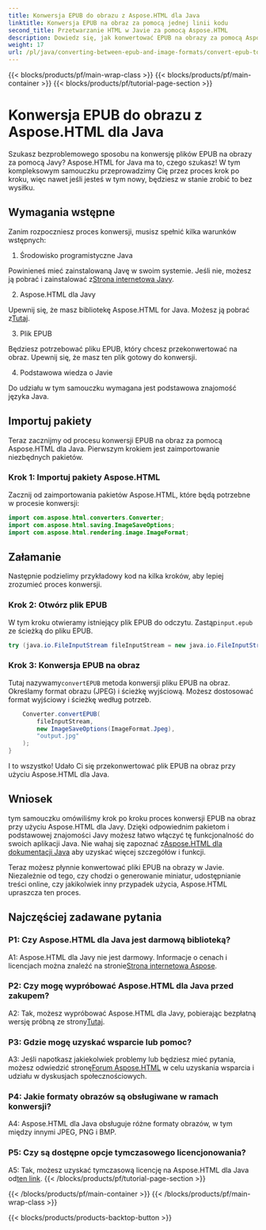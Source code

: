 ```yaml
---
title: Konwersja EPUB do obrazu z Aspose.HTML dla Java
linktitle: Konwersja EPUB na obraz za pomocą jednej linii kodu
second_title: Przetwarzanie HTML w Javie za pomocą Aspose.HTML
description: Dowiedz się, jak konwertować EPUB na obrazy za pomocą Aspose.HTML dla Java. Przewodnik krok po kroku dla bezproblemowych konwersji.
weight: 17
url: /pl/java/converting-between-epub-and-image-formats/convert-epub-to-image-single-line/
---
```


{{< blocks/products/pf/main-wrap-class >}}
{{< blocks/products/pf/main-container >}}
{{< blocks/products/pf/tutorial-page-section >}}

# Konwersja EPUB do obrazu z Aspose.HTML dla Java

Szukasz bezproblemowego sposobu na konwersję plików EPUB na obrazy za pomocą Javy? Aspose.HTML for Java ma to, czego szukasz! W tym kompleksowym samouczku przeprowadzimy Cię przez proces krok po kroku, więc nawet jeśli jesteś w tym nowy, będziesz w stanie zrobić to bez wysiłku. 

## Wymagania wstępne

Zanim rozpoczniesz proces konwersji, musisz spełnić kilka warunków wstępnych:

1. Środowisko programistyczne Java

 Powinieneś mieć zainstalowaną Javę w swoim systemie. Jeśli nie, możesz ją pobrać i zainstalować z[Strona internetowa Javy](https://www.java.com/en/download/).

2. Aspose.HTML dla Javy

 Upewnij się, że masz bibliotekę Aspose.HTML for Java. Możesz ją pobrać z[Tutaj](https://releases.aspose.com/html/java/).

3. Plik EPUB

Będziesz potrzebować pliku EPUB, który chcesz przekonwertować na obraz. Upewnij się, że masz ten plik gotowy do konwersji.

4. Podstawowa wiedza o Javie

Do udziału w tym samouczku wymagana jest podstawowa znajomość języka Java.

## Importuj pakiety

Teraz zacznijmy od procesu konwersji EPUB na obraz za pomocą Aspose.HTML dla Java. Pierwszym krokiem jest zaimportowanie niezbędnych pakietów.

### Krok 1: Importuj pakiety Aspose.HTML

Zacznij od zaimportowania pakietów Aspose.HTML, które będą potrzebne w procesie konwersji:

```java
import com.aspose.html.converters.Converter;
import com.aspose.html.saving.ImageSaveOptions;
import com.aspose.html.rendering.image.ImageFormat;
```

## Załamanie

Następnie podzielimy przykładowy kod na kilka kroków, aby lepiej zrozumieć proces konwersji.

### Krok 2: Otwórz plik EPUB

 W tym kroku otwieramy istniejący plik EPUB do odczytu. Zastąp`input.epub` ze ścieżką do pliku EPUB.

```java
try (java.io.FileInputStream fileInputStream = new java.io.FileInputStream("input.epub")) {
```

### Krok 3: Konwersja EPUB na obraz

 Tutaj nazywamy`convertEPUB` metoda konwersji pliku EPUB na obraz. Określamy format obrazu (JPEG) i ścieżkę wyjściową. Możesz dostosować format wyjściowy i ścieżkę według potrzeb.

```java
    Converter.convertEPUB(
        fileInputStream,
        new ImageSaveOptions(ImageFormat.Jpeg),
        "output.jpg"
    );
}
```

I to wszystko! Udało Ci się przekonwertować plik EPUB na obraz przy użyciu Aspose.HTML dla Java.

## Wniosek

 tym samouczku omówiliśmy krok po kroku proces konwersji EPUB na obraz przy użyciu Aspose.HTML dla Javy. Dzięki odpowiednim pakietom i podstawowej znajomości Javy możesz łatwo włączyć tę funkcjonalność do swoich aplikacji Java. Nie wahaj się zapoznać z[Aspose.HTML dla dokumentacji Java](https://reference.aspose.com/html/java/) aby uzyskać więcej szczegółów i funkcji.

Teraz możesz płynnie konwertować pliki EPUB na obrazy w Javie. Niezależnie od tego, czy chodzi o generowanie miniatur, udostępnianie treści online, czy jakikolwiek inny przypadek użycia, Aspose.HTML upraszcza ten proces.

## Najczęściej zadawane pytania

### P1: Czy Aspose.HTML dla Java jest darmową biblioteką?

 A1: Aspose.HTML dla Javy nie jest darmowy. Informacje o cenach i licencjach można znaleźć na stronie[Strona internetowa Aspose](https://purchase.aspose.com/buy).

### P2: Czy mogę wypróbować Aspose.HTML dla Java przed zakupem?

 A2: Tak, możesz wypróbować Aspose.HTML dla Javy, pobierając bezpłatną wersję próbną ze strony[Tutaj](https://releases.aspose.com/html/java).

### P3: Gdzie mogę uzyskać wsparcie lub pomoc?

 A3: Jeśli napotkasz jakiekolwiek problemy lub będziesz mieć pytania, możesz odwiedzić stronę[Forum Aspose.HTML](https://forum.aspose.com/) w celu uzyskania wsparcia i udziału w dyskusjach społecznościowych.

### P4: Jakie formaty obrazów są obsługiwane w ramach konwersji?

A4: Aspose.HTML dla Java obsługuje różne formaty obrazów, w tym między innymi JPEG, PNG i BMP.

### P5: Czy są dostępne opcje tymczasowego licencjonowania?

 A5: Tak, możesz uzyskać tymczasową licencję na Aspose.HTML dla Java od[ten link](https://purchase.aspose.com/temporary-license/).
{{< /blocks/products/pf/tutorial-page-section >}}

{{< /blocks/products/pf/main-container >}}
{{< /blocks/products/pf/main-wrap-class >}}

{{< blocks/products/products-backtop-button >}}

